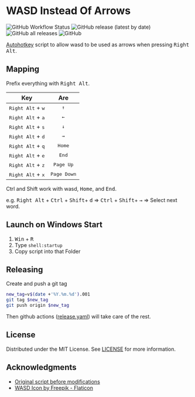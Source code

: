 # WASD Instead Of Arrows

![GitHub Workflow Status](https://img.shields.io/github/actions/workflow/status/MohamedSaidSallam/wasd_instead_of_arrows/release)
![GitHub release (latest by date)](https://img.shields.io/github/v/release/MohamedSaidSallam/wasd_instead_of_arrows)
![GitHub all releases](https://img.shields.io/github/downloads/MohamedSaidSallam/wasd_instead_of_arrows/total)
![GitHub](https://img.shields.io/github/license/MohamedSaidSallam/wasd_instead_of_arrows)

[Autohotkey](https://www.autohotkey.com/) script to allow wasd to be used as arrows when pressing <kbd>Right Alt</kbd>.

## Mapping

Prefix everything with <kbd>Right Alt</kbd>.

|                 Key                 |         Are          |
| :---------------------------------: | :------------------: |
| <kbd>Right Alt</kbd> + <kbd>w</kbd> | <kbd>    ↑    </kbd> |
| <kbd>Right Alt</kbd> + <kbd>a</kbd> | <kbd>    ←    </kbd> |
| <kbd>Right Alt</kbd> + <kbd>s</kbd> | <kbd>    ↓    </kbd> |
| <kbd>Right Alt</kbd> + <kbd>d</kbd> | <kbd>    →    </kbd> |
| <kbd>Right Alt</kbd> + <kbd>q</kbd> | <kbd>  Home   </kbd> |
| <kbd>Right Alt</kbd> + <kbd>e</kbd> | <kbd>   End   </kbd> |
| <kbd>Right Alt</kbd> + <kbd>z</kbd> | <kbd> Page Up </kbd> |
| <kbd>Right Alt</kbd> + <kbd>x</kbd> | <kbd>Page Down</kbd> |

Ctrl and Shift work with wasd, <kbd>Home</kbd>, and <kbd> End</kbd>.

e.g. <kbd>Right Alt</kbd> + <kbd>Ctrl</kbd> + <kbd>Shift</kbd>+ <kbd>d</kbd> => <kbd>Ctrl</kbd> + <kbd>Shift</kbd>+ <kbd>→</kbd> => Select next word.

## Launch on Windows Start

1. <kbd>Win</kbd> + <kbd>R</kbd>
2. Type `shell:startup`
3. Copy script into that Folder

## Releasing

Create and push a git tag

```bash
new_tag=v$(date +'%Y.%m.%d').001
git tag $new_tag
git push origin $new_tag
```

Then github actions ([release.yaml](.github/workflows/release.yaml)) will take care of the rest.


## License

Distributed under the MIT License. See [LICENSE](LICENSE) for more information.

## Acknowledgments

* [Original script before modifications](https://stackoverflow.com/questions/45509922/is-there-a-faster-alternative-to-using-the-arrow-keys)
* [WASD Icon by Freepik - Flaticon](https://www.flaticon.com/free-icon/keyboard-button_7310364?term=wasd&page=1&position=3&origin=tag&related_id=7310364)